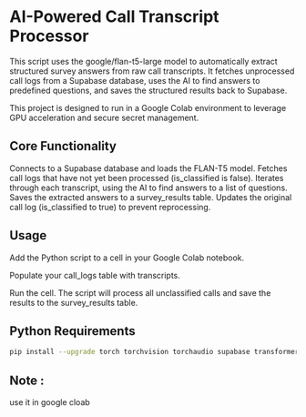 # AI-Powered Call Transcript Processor
This script uses the google/flan-t5-large model to automatically extract structured survey answers from raw call transcripts. It fetches unprocessed call logs from a Supabase database, uses the AI to find answers to predefined questions, and saves the structured results back to Supabase.

This project is designed to run in a Google Colab environment to leverage GPU acceleration and secure secret management.

## Core Functionality
Connects to a Supabase database and loads the FLAN-T5 model.
Fetches call logs that have not yet been processed (is_classified is false).
Iterates through each transcript, using the AI to find answers to a list of questions.
Saves the extracted answers to a survey_results table.
Updates the original call log (is_classified to true) to prevent reprocessing.

## Usage
Add the Python script to a cell in your Google Colab notebook.

Populate your call_logs table with transcripts.

Run the cell. The script will process all unclassified calls and save the results to the survey_results table.

## Python Requirements
```bash
pip install --upgrade torch torchvision torchaudio supabase transformers sentencepiece accelerate bitsandbytes -q
```
## Note :
use it in google cloab
